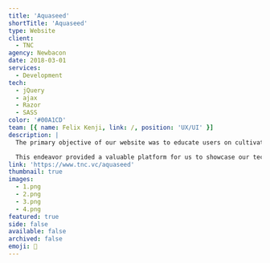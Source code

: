 ```yaml
---
title: 'Aquaseed'
shortTitle: 'Aquaseed'
type: Website
client:
  - TNC
agency: Newbacon
date: 2018-03-01
services:
  - Development
tech:
  - jQuery
  - ajax
  - Razor
  - SASS
color: '#00A1CD'
team: [{ name: Felix Kenji, link: /, position: 'UX/UI' }]
description: |
  The primary objective of our website was to educate users on cultivating the Brazilian tree seeds that were distributed to employees by TNC (The Nature Conservancy). Throughout this project, we tackled intricate integrations, with a notable focus on integrating with the Instagram API. This integration enabled users to share photos of their plants on the social network using designated hashtags.

  This endeavor provided a valuable platform for us to showcase our technical proficiency in web development and API integrations. It was an exciting opportunity for us to demonstrate our expertise in the field and create a rewarding experience for users.
link: 'https://www.tnc.vc/aquaseed'
thumbnail: true
images:
  - 1.png
  - 2.png
  - 3.png
  - 4.png
featured: true
side: false
available: false
archived: false
emoji: 🌱
---
```

